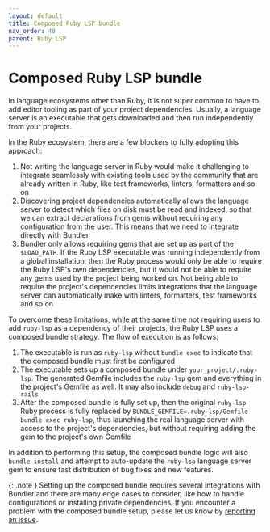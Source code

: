 ```yaml
---
layout: default
title: Composed Ruby LSP bundle
nav_order: 40
parent: Ruby LSP
---
```


# Composed Ruby LSP bundle

In language ecosystems other than Ruby, it is not super common to have to add editor tooling as part of your project
dependencies. Usually, a language server is an executable that gets downloaded and then run independently from your
projects.

In the Ruby ecosystem, there are a few blockers to fully adopting this approach:

1. Not writing the language server in Ruby would make it challenging to integrate seamlessly with existing tools used by
the community that are already written in Ruby, like test frameworks, linters, formatters and so on
2. Discovering project dependencies automatically allows the language server to detect which files on disk must be read
and indexed, so that we can extract declarations from gems without requiring any configuration from the user. This means
that we need to integrate directly with Bundler
3. Bundler only allows requiring gems that are set up as part of the `$LOAD_PATH`. If the Ruby LSP executable was running
independently from a global installation, then the Ruby process would only be able to require the Ruby LSP's own
dependencies, but it would not be able to require any gems used by the project being worked on. Not being able to require
the project's dependencies limits integrations that the language server can automatically make with linters, formatters,
test frameworks and so on

To overcome these limitations, while at the same time not requiring users to add `ruby-lsp` as a dependency of their projects,
the Ruby LSP uses a composed bundle strategy. The flow of execution is as follows:

1. The executable is run as `ruby-lsp` without `bundle exec` to indicate that the composed bundle must first be configured
2. The executable sets up a composed bundle under `your_project/.ruby-lsp`. The generated Gemfile includes the `ruby-lsp` gem
and everything in the project's Gemfile as well. It may also include `debug` and `ruby-lsp-rails`
3. After the composed bundle is fully set up, then the original `ruby-lsp` Ruby process is fully replaced by
`BUNDLE_GEMFILE=.ruby-lsp/Gemfile bundle exec ruby-lsp`, thus launching the real language server with access to the project's
dependencies, but without requiring adding the gem to the project's own Gemfile

In addition to performing this setup, the composed bundle logic will also `bundle install` and attempt to auto-update
the `ruby-lsp` language server gem to ensure fast distribution of bug fixes and new features.

{: .note }
Setting up the composed bundle requires several integrations with Bundler and there are many edge cases to consider,
like how to handle configurations or installing private dependencies. If you encounter a problem with the composed
bundle setup, please let us know by [reporting an issue](https://github.com/Shopify/ruby-lsp/issues/new).
